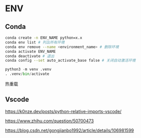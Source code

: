 # ENV

## Conda

```bash
conda create -n ENV_NAME python=x.x 
conda env list # 列出所有环境
conda env remove --name <environment_name> # 删除环境
conda activate ENV_NAME
conda deactivate # 退出
conda config --set auto_activate_base false # 关闭自动激活环境
```

```python
python3 -m venv .venv
. .venv/bin/activate
```

热重载

## Vscode

https://k0nze.dev/posts/python-relative-imports-vscode/

https://www.zhihu.com/question/50700473

https://blog.csdn.net/gongjianbo1992/article/details/106981599
